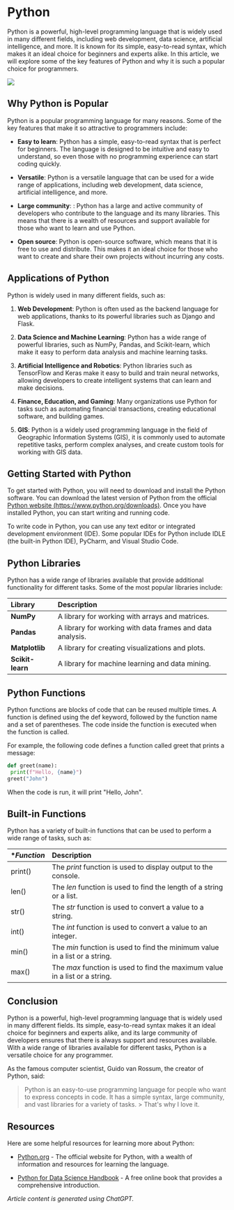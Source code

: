 # Python

Python is a powerful, high-level programming language that is widely used in many different fields, including web development, data science, artificial intelligence, and more. It is known for its simple, easy-to-read syntax, which makes it an ideal choice for beginners and experts alike. In this article, we will explore some of the key features of Python and why it is such a popular choice for programmers.

![](https://upload.wikimedia.org/wikipedia/commons/f/f8/Python_logo_and_wordmark.svg)

## Why Python is Popular

Python is a popular programming language for many reasons. Some of the key features that make
it so attractive to programmers include:

- **Easy to learn**: Python has a simple, easy-to-read syntax that is perfect for beginners. The
language is designed to be intuitive and easy to understand, so even those with no
programming experience can start coding quickly.

- **Versatile**:  Python is a versatile language that can be used for a wide range of applications, including web development, data science, artificial intelligence, and more.

- **Large community**: : Python has a large and active community of developers who contribute to
the language and its many libraries. This means that there is a wealth of resources and support
available for those who want to learn and use Python.

- **Open source**: Python is open-source software, which means that it is free to use and
distribute. This makes it an ideal choice for those who want to create and share their own projects without incurring any costs.

## Applications of Python

Python is widely used in many different fields, such as:

1. **Web Development**: Python is often used as the backend language for web applications, thanks to its powerful libraries such as Django and Flask.

2. **Data Science and Machine Learning**: Python has a wide range of powerful libraries, such as
NumPy, Pandas, and Scikit-learn, which make it easy to perform data analysis and machine
learning tasks.

3. **Artificial Intelligence and Robotics**: Python libraries such as TensorFlow and Keras make it easy to build and train neural networks, allowing developers to create intelligent systems that can learn and make decisions.

4. **Finance, Education, and Gaming**: Many organizations use Python for tasks such as
automating financial transactions, creating educational software, and building games.

5. **GIS**: Python is a widely used programming language in the field of Geographic Information
Systems (GIS), it is commonly used to automate repetitive tasks, perform complex analyses,
and create custom tools for working with GIS data.

## Getting Started with Python

To get started with Python, you will need to download and install the Python software. You can
download the latest version of Python from the official [Python website (https://www.python.org/downloads)](https://www.python.org/downloads). Once you have installed Python, you can start writing and running code.

To write code in Python, you can use any text editor or integrated development environment (IDE).
Some popular IDEs for Python include IDLE (the built-in Python IDE), PyCharm, and Visual Studio Code.
## Python Libraries

Python has a wide range of libraries available that provide additional functionality for different tasks. Some of the most popular libraries include:

| **Library**      | Description                                              |
| :--------------- | :------------------------------------------------------- | 
| **NumPy**        | A library for working with arrays and matrices.          |
| **Pandas**       | A library for working with data frames and data analysis.|
| **Matplotlib**   | A library for creating visualizations and plots.         |
| **Scikit-learn** | A library for machine learning and data mining.          |

## Python Functions

Python functions are blocks of code that can be reused multiple times. A function is defined using the def keyword, followed by the function name and a set of parentheses. The code inside the function is executed when the function is called.

For example, the following code defines a function called greet that prints a message:

```python
def greet(name):
 print(f"Hello, {name}")
greet("John")
```

When the code is run, it will print "Hello, John".

## Built-in Functions

Python has a variety of built-in functions that can be used to perform a wide range of tasks, such as:

| **Function* | Description                                                                |
| :---------- | :------------------------------------------------------------------------- | 
| print()     |The *print* function is used to display output to the console.              |
| len()       |The *len* function is used to find the length of a string or a list.        |
| str()       |The *str* function is used to convert a value to a string.                  |
| int()       |The *int* function is used to convert a value to an integer.                |
| min()       |The *min* function is used to find the minimum value in a list or a string. |
| max()       |The *max* function is used to find the maximum value in a list or a string. |

## Conclusion

Python is a powerful, high-level programming language that is widely used in many different fields. Its simple, easy-to-read syntax makes it an ideal choice for beginners and experts alike, and its large community of developers ensures that there is always support and resources available. With a wide range of libraries available for different tasks, Python is a versatile choice for any programmer.

As the famous computer scientist, Guido van Rossum, the creator of Python, said:

> Python is an easy-to-use programming language for people who want to express concepts in
> code. It has a simple syntax, large community, and vast libraries for a variety of tasks. > That's why I love it.

## Resources

Here are some helpful resources for learning more about Python:

- [Python.org](https://www.python.org/) - The official website for Python, with a wealth of information and resources for
learning the language.

- [Python for Data Science Handbook](https://jakevdp.github.io/PythonDataScienceHandbook/Python) - A free online book that provides a comprehensive introduction.


*Article content is generated using ChatGPT.*